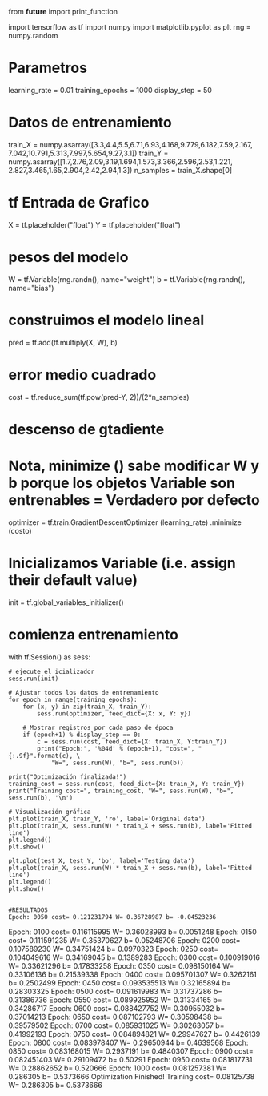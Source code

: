 from __future__ import print_function

import tensorflow as tf
import numpy
import matplotlib.pyplot as plt
rng = numpy.random

# Parametros
learning_rate = 0.01
training_epochs = 1000
display_step = 50

# Datos de entrenamiento
train_X = numpy.asarray([3.3,4.4,5.5,6.71,6.93,4.168,9.779,6.182,7.59,2.167,
                         7.042,10.791,5.313,7.997,5.654,9.27,3.1])
train_Y = numpy.asarray([1.7,2.76,2.09,3.19,1.694,1.573,3.366,2.596,2.53,1.221,
                         2.827,3.465,1.65,2.904,2.42,2.94,1.3])
n_samples = train_X.shape[0]

# tf Entrada de Grafico
X = tf.placeholder("float")
Y = tf.placeholder("float")

# pesos del modelo
W = tf.Variable(rng.randn(), name="weight")
b = tf.Variable(rng.randn(), name="bias")

# construimos el modelo lineal
pred = tf.add(tf.multiply(X, W), b)

# error medio cuadrado
cost = tf.reduce_sum(tf.pow(pred-Y, 2))/(2*n_samples)

# descenso de gtadiente
# Nota, minimize () sabe modificar W y b porque los objetos Variable son entrenables = Verdadero por defecto
optimizer = tf.train.GradientDescentOptimizer (learning_rate) .minimize (costo)

# Inicializamos Variable (i.e. assign their default value)
init = tf.global_variables_initializer()

# comienza entrenamiento
with tf.Session() as sess:

    # ejecute el icializador
    sess.run(init)

    # Ajustar todos los datos de entrenamiento
    for epoch in range(training_epochs):
        for (x, y) in zip(train_X, train_Y):
            sess.run(optimizer, feed_dict={X: x, Y: y})

        # Mostrar registros por cada paso de época
        if (epoch+1) % display_step == 0:
            c = sess.run(cost, feed_dict={X: train_X, Y:train_Y})
            print("Epoch:", '%04d' % (epoch+1), "cost=", "{:.9f}".format(c), \
                "W=", sess.run(W), "b=", sess.run(b))

    print("Optimización finalizada!")
    training_cost = sess.run(cost, feed_dict={X: train_X, Y: train_Y})
    print("Training cost=", training_cost, "W=", sess.run(W), "b=", sess.run(b), '\n')

    # Visualización gráfica
    plt.plot(train_X, train_Y, 'ro', label='Original data')
    plt.plot(train_X, sess.run(W) * train_X + sess.run(b), label='Fitted line')
    plt.legend()
    plt.show()

    plt.plot(test_X, test_Y, 'bo', label='Testing data')
    plt.plot(train_X, sess.run(W) * train_X + sess.run(b), label='Fitted line')
    plt.legend()
    plt.show()
    
    
    #RESULTADOS
    Epoch: 0050 cost= 0.121231794 W= 0.36728987 b= -0.04523236
Epoch: 0100 cost= 0.116115995 W= 0.36028993 b= 0.0051248
Epoch: 0150 cost= 0.111591235 W= 0.35370627 b= 0.05248706
Epoch: 0200 cost= 0.107589230 W= 0.34751424 b= 0.0970323
Epoch: 0250 cost= 0.104049616 W= 0.34169045 b= 0.1389283
Epoch: 0300 cost= 0.100919016 W= 0.33621296 b= 0.17833258
Epoch: 0350 cost= 0.098150164 W= 0.33106136 b= 0.21539338
Epoch: 0400 cost= 0.095701307 W= 0.3262161 b= 0.2502499
Epoch: 0450 cost= 0.093535513 W= 0.32165894 b= 0.28303325
Epoch: 0500 cost= 0.091619983 W= 0.31737286 b= 0.31386736
Epoch: 0550 cost= 0.089925952 W= 0.31334165 b= 0.34286717
Epoch: 0600 cost= 0.088427752 W= 0.30955032 b= 0.37014213
Epoch: 0650 cost= 0.087102793 W= 0.30598438 b= 0.39579502
Epoch: 0700 cost= 0.085931025 W= 0.30263057 b= 0.41992193
Epoch: 0750 cost= 0.084894821 W= 0.29947627 b= 0.4426139
Epoch: 0800 cost= 0.083978407 W= 0.29650944 b= 0.4639568
Epoch: 0850 cost= 0.083168015 W= 0.2937191 b= 0.4840307
Epoch: 0900 cost= 0.082451403 W= 0.29109472 b= 0.50291
Epoch: 0950 cost= 0.081817731 W= 0.28862652 b= 0.520666
Epoch: 1000 cost= 0.081257381 W= 0.286305 b= 0.5373666
Optimization Finished!
Training cost= 0.08125738 W= 0.286305 b= 0.5373666



